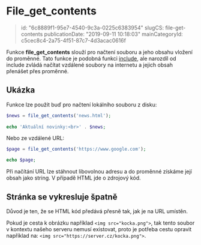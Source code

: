 File_get_contents
================================

> id: "6c8889f1-95e7-4540-9c3a-0225c6383954"
> slugCS: file-get-contents
> publicationDate: "2019-09-11 10:18:03"
> mainCategoryId: c5cec8c4-2a75-4f51-87c7-4d3acac0616f

Funkce **file_get_contents** slouží pro načtení souboru a jeho obsahu vložení do proměnné. Tato funkce je podobná funkci <a href="/include">include</a>, ale narozdíl od include zvládá načítat vzdálené soubory na internetu a jejich obsah přenášet přes proměnné.

Ukázka
------

Funkce lze použít buď pro načtení lokálního souboru z disku:

```php
$news = file_get_contents('news.html');
 
echo 'Aktuální novinky:<br>' . $news;
```

Nebo ze vzdálené URL:

```php
$page = file_get_contents('https://www.google.com');

echo $page;
```

Při načítání URL lze stáhnout libovolnou adresu a do proměnné získáme její obsah jako string. V případě HTML jde o zdrojový kód.

Stránka se vykresluje špatně
----------------------------

Důvod je ten, že se HTML kód předává přesně tak, jak je na URL umístěn.

Pokud je cesta k obrázku například `<img src="kocka.png">`, tak tento soubor v kontextu našeho serveru nemusí existovat, proto je potřeba cestu opravit například na: `<img src="https://server.cz/kocka.png">`.
